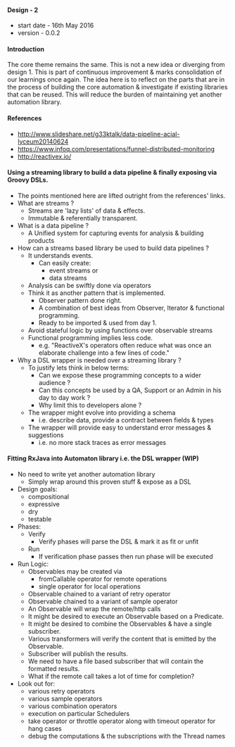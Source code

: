 #### Design - 2
- start date - 16th May 2016
- version - 0.0.2

#### Introduction
The core theme remains the same. This is not a new idea or diverging from design 1.
This is part of continuous improvement & marks consolidation of our learnings once again.
The idea here is to reflect on the parts that are in the process of building the core
automation & investigate if existing libraries that can be reused. This will reduce
the burden of maintaining yet another automation library.

#### References
- http://www.slideshare.net/g33ktalk/data-pipeline-acial-lyceum20140624
- https://www.infoq.com/presentations/funnel-distributed-monitoring
- http://reactivex.io/

#### Using a streaming library to build a data pipeline & finally exposing via Groovy DSLs.
- The points mentioned here are lifted outright from the references' links.
- What are streams ?
  - Streams are 'lazy lists' of data & effects.
  - Immutable & referentially transparent.
- What is a data pipeline ?
  - A Unified system for capturing events for analysis & building products
- How can a streams based library be used to build data pipelines ?
  - It understands events.
    - Can easily create:
      - event streams or
      - data streams
  - Analysis can be swiftly done via operators
  - Think it as another pattern that is implemented.    
    - Observer pattern done right.
    - A combination of best ideas from Observer, Iterator & functional programming.
    - Ready to be imported & used from day 1.
  - Avoid stateful logic by using functions over observable streams
  - Functional programming implies less code.
    - e.g. "ReactiveX's operators often reduce what was once an elaborate challenge into a few lines of code."
- Why a DSL wrapper is needed over a streaming library ?
  - To justify lets think in below terms:
    - Can we expose these programming concepts to a wider audience ?
    - Can this concepts be used by a QA, Support or an Admin in his day to day work ?
    - Why limit this to developers alone ?
  - The wrapper might evolve into providing a schema
    - i.e. describe data, provide a contract between fields & types
  - The wrapper will provide easy to understand error messages & suggestions
    - i.e. no more stack traces as error messages

#### Fitting RxJava into Automaton library i.e. the DSL wrapper (WIP)
- No need to write yet another automation library
  - Simply wrap around this proven stuff & expose as a DSL
- Design goals:
  - compositional
  - expressive  
  - dry
  - testable
- Phases:
  - Verify
    - Verify phases will parse the DSL & mark it as fit or unfit
  - Run
    - If verification phase passes then run phase will be executed
- Run Logic:
  - Observables may be created via
    - fromCallable operator for remote operations
    - single operator for local operations
  - Observable chained to a variant of retry operator  
  - Observable chained to a variant of sample operator
  - An Observable will wrap the remote/http calls
  - It might be desired to execute an Observable based on a Predicate.
  - It might be desired to combine the Observables & have a single subscriber.
  - Various transformers will verify the content that is emitted by the Observable.
  - Subscriber will publish the results.
  - We need to have a file based subscriber that will contain the formatted results.
  - What if the remote call takes a lot of time for completion?
- Look out for:
  - various retry operators
  - various sample operators
  - various combination operators
  - execution on particular Schedulers
  - take operator or throttle operator along with timeout operator for hang cases
  - debug the computations & the subscriptions with the Thread names
